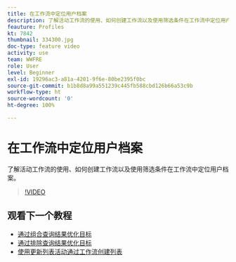 ```yaml
---
title: 在工作流中定位用户档案
description: 了解活动工作流的使用、如何创建工作流以及使用筛选条件在工作流中定位用户档案。
feauture: Profiles
kt: 7842
thumbnail: 334300.jpg
doc-type: feature video
activity: use
team: WWFRE
role: User
level: Beginner
exl-id: 19296ac3-a81a-4201-9f6e-80be2395f0bc
source-git-commit: b1b8d8a99a551239c445fb588cbd126b66a53c9b
workflow-type: ht
source-wordcount: '0'
ht-degree: 100%

---
```


# 在工作流中定位用户档案

了解活动工作流的使用、如何创建工作流以及使用筛选条件在工作流中定位用户档案。

>[!VIDEO](https://video.tv.adobe.com/v/334300?quality=12&learn=on)

## 观看下一个教程

* [通过组合查询结果优化目标](/help/process-management/refine-targets-by-combining-query-results.md)
* [通过排除查询结果优化目标](/help/process-management/refine-targets-by-excluding-query-results.md)
* [使用更新列表活动通过工作流创建列表](/help/process-management/use-the-update-list-activity.md)
